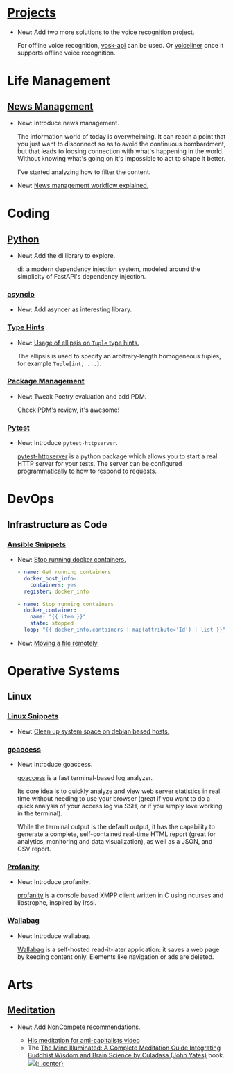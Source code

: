 # [Projects](projects.md)

* New: Add two more solutions to the voice recognition project.

    For offline voice recognition, [vosk-api](https://github.com/alphacep/vosk-api)
    can be used. Or [voiceliner](https://github.com/maxkrieger/voiceliner/issues/37)
    once it supports offline voice recognition.

# Life Management

## [News Management](news_management.md)

* New: Introduce news management.

    The information world of today is overwhelming. It can reach a point that you
    just want to disconnect so as to avoid the continuous bombardment, but that
    leads to loosing connection with what's happening in the world. Without knowing
    what's going on it's impossible to act to shape it better.
    
    I've started analyzing how to filter the content.

* New: [News management workflow explained.](news_management.md#workflow)

# Coding

## [Python](python.md)

* New: Add the di library to explore.

    [di](https://www.adriangb.com/di/0.36.0/): a modern dependency injection
    system, modeled around the simplicity of FastAPI's dependency injection.

### [asyncio](asyncio.md)

* New: Add asyncer as interesting library.

### [Type Hints](type_hints.md)

* New: [Usage of ellipsis on `Tuple` type hints.](type_hints.md#usage-of-ellipsis-on-tuple-type-hints)

    The ellipsis is used to specify an arbitrary-length homogeneous tuples, for
    example `Tuple[int, ...]`.

### [Package Management](python_package_management.md)

* New: Tweak Poetry evaluation and add PDM.

    Check [PDM's](python_package_management.md#pdm) review, it's awesome!

### [Pytest](pytest_httpserver.md)

* New: Introduce `pytest-httpserver`.

    [pytest-httpserver](https://pytest-httpserver.readthedocs.io/en/latest/index.html)
    is a python package which allows you to start a real HTTP server for your tests.
    The server can be configured programmatically to how to respond to requests.
    

# DevOps

## Infrastructure as Code

### [Ansible Snippets](ansible_snippets.md)

* New: [Stop running docker containers.](ansible_snippets.md#stop-running-docker-containers)

    ```yaml
    - name: Get running containers
      docker_host_info:
        containers: yes
      register: docker_info
    
    - name: Stop running containers
      docker_container:
        name: "{{ item }}"
        state: stopped
      loop: "{{ docker_info.containers | map(attribute='Id') | list }}"
    ```

* New: [Moving a file remotely.](ansible_snippets.md#moving-a-file-remotely)

# Operative Systems

## Linux

### [Linux Snippets](linux_snippets.md)

* New: [Clean up system space on debian based hosts.](linux_snippets.md#clean-up-system-space)

### [goaccess](goaccess.md)

* New: Introduce goaccess.

    [goaccess](https://goaccess.io/) is a fast terminal-based log analyzer.
    
    Its core idea is to quickly analyze and view web server statistics in real time
    without needing to use your browser (great if you want to do a quick analysis of
    your access log via SSH, or if you simply love working in the terminal).
    
    While the terminal output is the default output, it has the capability to
    generate a complete, self-contained real-time HTML report (great for analytics,
    monitoring and data visualization), as well as a JSON, and CSV report.

### [Profanity](profanity.md)

* New: Introduce profanity.

    [profanity](https://profanity-im.github.io/) is a console based XMPP client
    written in C using ncurses and libstrophe, inspired by Irssi.

### [Wallabag](wallabag.md)

* New: Introduce wallabag.

    [Wallabag](https://doc.wallabag.org) is a self-hosted read-it-later application:
    it saves a web page by keeping content only. Elements like navigation or ads are
    deleted.
    

# Arts

## [Meditation](meditation.md)

* New: [Add NonCompete recommendations.](meditation.md#references)

    * [His meditation for anti-capitalists video](https://invidious.osi.kr/watch?v=xSHXHHblin0)
    * The [The Mind Illuminated: A Complete Meditation Guide Integrating Buddhist Wisdom and Brain Science by Culadasa (John Yates)](https://www.goodreads.com/en/book/show/25942786-the-mind-illuminated) book.[![](not-by-ai.svg){: .center}](https://notbyai.fyi)
